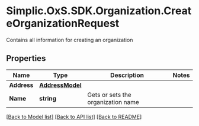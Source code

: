 # Simplic.OxS.SDK.Organization.CreateOrganizationRequest
Contains all information for creating an organization

## Properties

Name | Type | Description | Notes
------------ | ------------- | ------------- | -------------
**Address** | [**AddressModel**](AddressModel.md) |  | 
**Name** | **string** | Gets or sets the organization name | 

[[Back to Model list]](../README.md#documentation-for-models) [[Back to API list]](../README.md#documentation-for-api-endpoints) [[Back to README]](../README.md)


